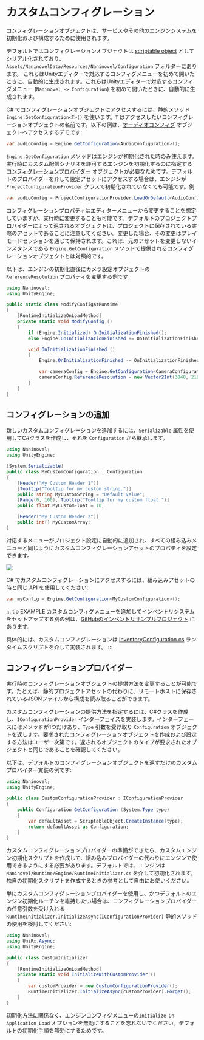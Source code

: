 ﻿# カスタムコンフィグレーション

コンフィグレーションオブジェクトは、サービスやその他のエンジンシステムを初期化および構成するために使用されます。

デフォルトではコンフィグレーションオブジェクトは [scriptable object](https://docs.unity3d.com/Manual/class-ScriptableObject.html) としてシリアル化されており、`Assets/NaninovelData/Resources/Naninovel/Configuration` フォルダーにあります。 これらはUnityエディターで対応するコンフィグメニューを初めて開いたときに、自動的に生成されます。これらはUnityエディターで対応するコンフィグメニュー (`Naninovel -> Configuration`) を初めて開いたときに、自動的に生成されます。

C# でコンフィグレーションオブジェクトにアクセスするには、静的メソッド `Engine.GetConfiguration<T>()` を使います。`T` はアクセスしたいコンフィグレーションオブジェクトの名前です。以下の例は、[オーディオコンフィグ](/ja/guide/configuration#audio) オブジェクトへアクセスするデモです:

```csharp
var audioConfig = Engine.GetConfiguration<AudioConfiguration>();
```

`Engine.GetConfiguration` メソッドはエンジンが初期化された時のみ使えます。実行時にカスタム配信シナリオを許可するエンジンを初期化するのに指定する [コンフィグレーションプロバイダー](/ja/guide/custom-configuration#コンフィグレーションプロバイダー) オブジェクトが必要なためです。デフォルトのプロバイダーを介して設定アセットにアクセスする場合は、エンジンが `ProjectConfigurationProvider` クラスで初期化されていなくても可能です。例:

```csharp
var audioConfig = ProjectConfigurationProvider.LoadOrDefault<AudioConfiguration>();
```

コンフィグレーションプロパティはエディターメニューから変更することを想定していますが、実行時に変更することも可能です。デフォルトのプロジェクトプロバイダーによって返されるオブジェクトは、プロジェクトに保存されている実際のアセットであることに注意してください。変更した場合、その変更はプレイモードセッションを通じて保持されます。これは、元のアセットを変更しないインスタンスである `Engine.GetConfiguration` メソッドで提供されるコンフィグレーションオブジェクトとは対照的です。

以下は、エンジンの初期化直後にカメラ設定オブジェクトの `ReferenceResolution` プロパティを変更する例です:

```csharp
using Naninovel;
using UnityEngine;

public static class ModifyConfigAtRuntime
{
    [RuntimeInitializeOnLoadMethod]
    private static void ModifyConfig ()
    {
        if (Engine.Initialized) OnInitializationFinished();
        else Engine.OnInitializationFinished += OnInitializationFinished;

        void OnInitializationFinished ()
        {
            Engine.OnInitializationFinished -= OnInitializationFinished;

            var cameraConfig = Engine.GetConfiguration<CameraConfiguration>();
            cameraConfig.ReferenceResolution = new Vector2Int(3840, 2160);
        }
    }
}
```

## コンフィグレーションの追加

新しいカスタムコンフィグレーションを追加するには、`Serializable` 属性を使用してC#クラスを作成し、それを `Configuration` から継承します。

```csharp
using Naninovel;
using UnityEngine;

[System.Serializable]
public class MyCustomConfiguration : Configuration
{
    [Header("My Custom Header 1")]
    [Tooltip("Tooltip for my custom string.")]
    public string MyCustomString = "Default value";
    [Range(0, 100), Tooltip("Tooltip for my custom float.")]
    public float MyCustomFloat = 10;

    [Header("My Custom Header 2")]
    public int[] MyCustomArray;
}
```

対応するメニューがプロジェクト設定に自動的に追加され、すべての組み込みメニューと同じようにカスタムコンフィグレーションアセットのプロパティを設定できます。

![](https://i.gyazo.com/c1163bba83f5d2b6286b100e837bca40.png)

C# でカスタムコンフィグレーションにアクセスするには、組み込みアセットの時と同じ API を使用してください:

```csharp
var myConfig = Engine.GetConfiguration<MyCustomConfiguration>();
```

::: tip EXAMPLE
カスタムコンフィグメニューを追加してインベントリシステムをセットアップする別の例は、[GitHubのインベントリサンプルプロジェクト](https://github.com/Naninovel/Inventory) にあります。

具体的には、カスタムコンフィグレーションは [InventoryConfiguration.cs](https://github.com/Naninovel/Inventory/blob/master/Assets/NaninovelInventory/Runtime/InventoryConfiguration.cs) ランタイムスクリプトを介して実装されます。
:::

## コンフィグレーションプロバイダー

実行時のコンフィグレーションオブジェクトの提供方法を変更することが可能です。たとえば、静的プロジェクトアセットの代わりに、リモートホストに保存されているJSONファイルから構成を読み取ることができます。

カスタムコンフィグレーションの提供方法を指定するには、C#クラスを作成し、`IConfigurationProvider` インターフェイスを実装します。インターフェースにはメソッドが1つだけあり、`Type` 引数を受け取り `Configuration` オブジェクトを返します。要求されたコンフィグレーションオブジェクトを作成および設定する方法はユーザー次第です。返されるオブジェクトのタイプが要求されたオブジェクトと同じであることを確認してください。

以下は、デフォルトのコンフィグレーションオブジェクトを返すだけのカスタムプロバイダー実装の例です:

```csharp
using Naninovel;
using UnityEngine;

public class CustomConfigurationProvider : IConfigurationProvider
{
    public Configuration GetConfiguration (System.Type type)
    {
        var defaultAsset = ScriptableObject.CreateInstance(type);
        return defaultAsset as Configuration;
    }
}
```

カスタムコンフィグレーションプロバイダーの準備ができたら、カスタムエンジン初期化スクリプトを作成して、組み込みプロバイダーの代わりにエンジンで使用できるようにする必要があります。デフォルトでは、エンジンは `Naninovel/Runtime/Engine/RuntimeInitializer.cs` を介して初期化されます。独自の初期化スクリプトを作成するときの参考として自由にお使いください。

単にカスタムコンフィグレーションプロバイダーを使用し、かつデフォルトのエンジン初期化ルーチンを維持したい場合は、コンフィグレーションプロバイダーの任意引数を受け入れる `RuntimeInitializer.InitializeAsync(IConfigurationProvider)` 静的メソッドの使用を検討してください:

```csharp
using Naninovel;
using UniRx.Async;
using UnityEngine;

public class CustomInitializer
{
    [RuntimeInitializeOnLoadMethod]
    private static void InitializeWithCustomProvider ()
    {
        var customProvider = new CustomConfigurationProvider();
        RuntimeInitializer.InitializeAsync(customProvider).Forget();
    }
}
```

初期化方法に関係なく、エンジンコンフィグメニューの`Initialize On Application Load` オプションを無効にすることを忘れないでください。デフォルトの初期化手順を無効にするためです。
